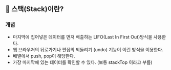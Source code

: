 ## 📍 스택(Stack)이란?

### 개념

- 마지막에 집어넣은 데이터를 먼저 배출하는 LIFO(Last In First Out)방식을 사용한다.
- 웹 브라우저의 뒤로가기나 편집의 되돌리기 (undo) 기능이 이런 방식을 이용한다.
- 배열에서 push, pop이 해당한다.
- 가장 마지막에 있는 데이터를 확인할 수 있다. (보통 stackTop 이라고 부름)
